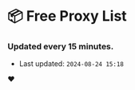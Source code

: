 # :package: Free Proxy List
### Updated every 15 minutes.

- Last updated: `2024-08-24 15:18`

:heart:
